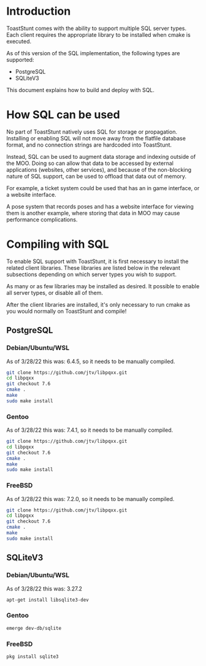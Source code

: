 Introduction
============

ToastStunt comes with the ability to support multiple SQL server types. 
Each client requires the appropriate library to be installed when cmake 
is executed.

As of this version of the SQL implementation, the following types are
supported:

* PostgreSQL
* SQLiteV3

This document explains how to build and deploy with SQL.

How SQL can be used
===================

No part of ToastStunt natively uses SQL for storage or propagation.
Installing or enabling SQL will not move away from the flatfile database
format, and no connection strings are hardcoded into ToastStunt.

Instead, SQL can be used to augment data storage and indexing
outside of the MOO. Doing so can allow that data to be accessed by
external applications (websites, other services), and because of the
non-blocking nature of SQL support, can be used to offload that data
out of memory.

For example, a ticket system could be used that has an in game interface, 
or a website interface.

A pose system that records poses and has a website interface for
viewing them is another example, where storing that data in MOO
may cause performance complications.

Compiling with SQL
==================

To enable SQL support with ToastStunt, it is first necessary to
install the related client libraries. These libraries are listed below in
the relevant subsections depending on which server types you wish to 
support.

As many or as few libraries may be installed as desired. It possible
to enable all server types, or disable all of them.

After the client libraries are installed, it's only necessary to
run cmake as you would normally on ToastStunt and compile!

PostgreSQL
----------

### **Debian/Ubuntu/WSL**
As of 3/28/22 this was: 6.4.5, so it needs to be manually compiled.
```bash
git clone https://github.com/jtv/libpqxx.git
cd libpqxx
git checkout 7.6
cmake .
make
sudo make install
```

### **Gentoo**
As of 3/28/22 this was: 7.4.1, so it needs to be manually compiled.
```bash
git clone https://github.com/jtv/libpqxx.git
cd libpqxx
git checkout 7.6
cmake .
make
sudo make install
```

### **FreeBSD**
As of 3/28/22 this was: 7.2.0, so it needs to be manually compiled.
```bash
git clone https://github.com/jtv/libpqxx.git
cd libpqxx
git checkout 7.6
cmake .
make
sudo make install
```

SQLiteV3
--------

### **Debian/Ubuntu/WSL**
As of 3/28/22 this was: 3.27.2
```bash
apt-get install libsqlite3-dev
```

### **Gentoo**
```bash
emerge dev-db/sqlite
```

### **FreeBSD**
```bash
pkg install sqlite3 
```